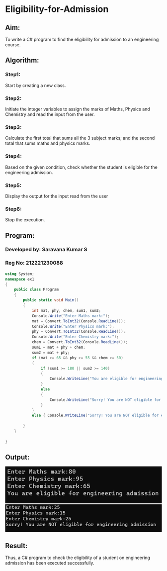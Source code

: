 # Eligibility-for-Admission

## Aim:
To write a C# program to find the eligibility for admission to an engineering course.

## Algorithm:
### Step1:
Start by creating a new class.

### Step2:
Initiate the integer variables to assign the marks of Maths, Physics and Chemistry and read the input from the user.

### Step3:
Calculate the first total that sums all the 3 subject marks; and the second total that sums maths and physics marks.

### Step4:
Based on the given condition, check whether the student is eligible for the engineering admission.

### Step5:
Display the output for the input read from the user

### Step6:
Stop the execution.
## Program:
### Developed by: Saravana Kumar S
### Reg No: 212221230088
```c#
using System;
namespace ex1
{
    public class Program
    {
        public static void Main()
        {
            int mat, phy, chem, sum1, sum2;
            Console.Write("Enter Maths mark:");
            mat = Convert.ToInt32(Console.ReadLine());
            Console.Write("Enter Physics mark:");
            phy = Convert.ToInt32(Console.ReadLine());
            Console.Write("Enter Chemistry mark:");
            chem = Convert.ToInt32(Console.ReadLine());
            sum1 = mat + phy + chem;
            sum2 = mat + phy;
            if (mat >= 65 && phy >= 55 && chem >= 50)
            {
                if (sum1 >= 180 || sum2 >= 140)
                {
                    Console.WriteLine("You are eligible for engineering admission");
                }
                else
                {
                    Console.WriteLine("Sorry! You are NOT eligible for engineering admission");
                }
            }
            else { Console.WriteLine("Sorry! You are NOT eligible for engineering admission"); }

        }
    }

}

```
## Output:

![](./o1.png)
![](./o2.png)

## Result:
Thus, a C# program to check the eligibility of a student on engineering admission has been executed successfully.
